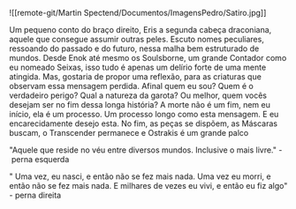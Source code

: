 ![[remote-git/Martin Spectend/Documentos/ImagensPedro/Satiro.jpg]]

Um pequeno conto do braço direito, Eris a segunda cabeça draconiana, aquele que consegue assumir outras peles. Escuto nomes peculiares, ressoando do passado e do futuro, nessa malha bem estruturado de mundos. Desde Enok até mesmo os Soulsborne, um grande Contador como eu nomeado Seixas, isso tudo é apenas um delírio forte de uma mente atingida. Mas, gostaria de propor uma reflexão, para as criaturas que observam essa mensagem perdida. Afinal quem eu sou? Quem é o verdadeiro perigo? Qual a natureza da garota? Ou melhor, quem vocês desejam ser no fim dessa longa história? A morte não é um fim, nem eu início, ela é um processo. Um processo longo como esta mensagem. E eu encarecidamente desejo esta. No fim, as peças se dispõem, as Máscaras buscam, o Transcender permanece e Ostrakis é um grande palco

"Aquele que reside no véu entre diversos mundos. Inclusive o mais livre." - perna esquerda

" Uma vez, eu nasci, e então não se fez mais nada. Uma vez eu morri, e então não se fez mais nada. E milhares de vezes eu vivi, e então eu fiz algo" - perna direita